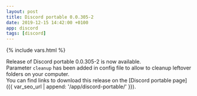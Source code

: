 ```yaml
---
layout: post
title: Discord portable 0.0.305-2
date: 2019-12-15 14:42:00 +0100
app: discord
tags: [discord]
---
```

{% include vars.html %}

Release of Discord portable 0.0.305-2 is now available.<br />
Parameter `cleanup` has been added in config file to allow to cleanup leftover folders on your computer.<br />
You can find links to download this release on the [Discord portable page]({{ var_seo_url | append: '/app/discord-portable/' }}).